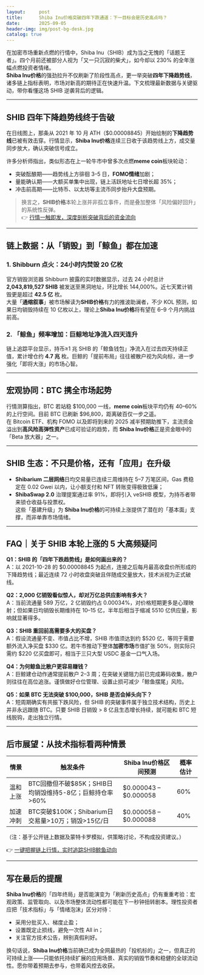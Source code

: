 ```yaml
---
layout:     post
title:      Shiba Inu价格突破四年下跌通道：下一目标会是历史高点吗？
date:       2025-09-05
header-img: img/post-bg-desk.jpg
catalog: true
---
```


在加密市场重新点燃的行情中，Shiba Inu（SHIB）成为当之无愧的「话题王者」。四个月前还被部分人视为「又一只沉寂的柴犬」，如今却以 230% 的全年涨幅点燃投资者情绪。  
**Shiba Inu价格**的强劲拉升不仅刷新了阶段性高点，更一举突破**四年下降趋势线**，诸多链上指标表明，市场对新高的期待正在快速升温。下文梳理最新数据与关键驱动，带你看懂这场 SHIB 逆袭背后的逻辑。

---

## SHIB 四年下降趋势线终于告破

在日线图上，那条从 2021 年 10 月 ATH（$0.00008845）开始绘制的**下降趋势线**已被有效击穿。行情显示，**Shiba Inu价格**连续三日收于该趋势线上方，成交量同步放大，确认突破信号成立。  

许多分析师指出，类似形态在上一轮牛市中曾多次点燃**meme coin**板块轮动：  
- 突破酝酿期——趋势线上方徘徊 3–5 日，**FOMO情绪**加剧；  
- 量能确认期——大额买单集中出现，链上活跃地址七日增长超 35%；  
- 冲击前高期——比特币、以太坊等主流币同步抬升大盘预期。  

> 换言之，**SHIB价格**本轮上涨并非孤立事件，而是叠加整体「风险偏好回升」的系统性反弹。  
👉 [行情一触即发，深度剖析突破背后的资金流向](https://okxdog.com/)

---

## 链上数据：从「销毁」到「鲸鱼」都在加速

### 1. Shibburn 点火：24小时内焚毁 20 亿枚

官方销毁浏览器 Shibburn 披露的实时数据显示，过去 24 小时总计 **2,043,819,527 SHIB** 被发送至黑洞地址，环比增长 144,000%。近七天累计销毁更是超过 **42.5 亿** 枚。  
大量「**通缩叙事**」被市场解读为**SHIB价格**有力的推波助澜者，不少 KOL 预测，如果日均销毁持续在 10 亿枚以上，理论上**Shiba Inu价格**将有望在 6–9 个月内挑战前高。

### 2. 「鲸鱼」频率增加：巨鲸地址净流入四天连升

链上追踪平台显示，持币≥1 兆 SHIB 的「鲸鱼钱包」净流入在过去四天持续正值，累计增仓约 **4.7 兆** 枚。巨鲸的「提前布局」往往被散户视为风向标，进一步强化「即将大涨」的市场心智。

---

## 宏观协同：BTC 携全市场起势

行情测算指出，BTC 若站稳 $100,000 一线，**meme coin**板块平均仍有 40–60% 的上行空间。目前 BTC 已刷新 $96,800，距离破百仅一步之遥。  
在 Bitcoin ETF、机构 FOMO 以及即将到来的 2025 减半预期助推下，主流资金溢出到**高风险高弹性资产**已成可验证的趋势，而 **Shiba Inu价格**正是资金眼中的「Beta 放大器」之一。

---

## SHIB 生态：不只是价格，还有「应用」在升级

- **Shibarium 二层网络**日均交易量已连续三周维持在 5–7 万笔区间，Gas 费稳定在 0.02 Gwei 以内，让小额支付和 NFT 转账变得极致低廉；  
- **ShibaSwap 2.0** 治理提案通过率 91%，即将引入 veSHIB 模型，为持币者带来锁仓收益与投票权。  
这些「基建升级」为 **Shiba Inu价格**的可持续上涨提供了潜在的「基本面」支撑，而非单靠市场情绪。

---

## FAQ｜关于 SHIB 本轮上涨的 5 大高频疑问

**Q1：SHIB 的「四年下跌趋势线」是如何画出来的？**  
A：以 2021-10-28 的 $0.00008845 为起点，连接之后每月最高收盘价所形成的下降趋势线；最近连续 72 小时收盘突破且伴随成交量放大，技术派视为正式破线。

**Q2：2,000 亿销毁看似惊人，却对万亿总供应影响有多大？**  
A：当前流通量 589 万亿，2 亿销毁约占 0.00034%，对价格短期更多是心理映射；但如果日均销毁长期维持在 10–15 亿，半年后相当于缩减 5510 亿供应量，影响就显著得多。

**Q3：SHIB 重回前高需要多大的买盘？**  
A：假设流通量不变、市值占比不增，SHIB 市值须达到约 $520 亿，等同于需要额外流入净买盘 $330 亿。若牛市推动下整体**加密市场**市值扩张 50%，则实际只需约 $220 亿买盘即可，相当于三只大型 USDC 基金一口气入场。

**Q4：为何鲸鱼比散户更容易赚钱？**  
A：巨鲸建仓动作通常提前散户 2–3 周；在突破关键阻力前已完成筹码收集，散户则往往在高位追涨。谨慎做好仓位管理、设置止损可减少「鲸鱼摆尾」风险。

**Q5：如果 BTC 无法突破 $100,000，SHIB 是否会掉头向下？**  
A：短周期确实有共振下跌风险，但 SHIB 的突破事件属于独立技术结构，历史上并非永远跟随 BTC。只要 SHIB 日销毁 > 8 亿且生态增长持续，就可能和 BTC 短线脱钩，走出独立行情。

---

## 后市展望：从技术指标看两种情景

| 情景 | 触发条件 | Shiba Inu价格区间预测 | 概率估计 |
|---|---|---|---|
| 温和上涨 | BTC回撤但不破$85K；SHIB日均销毁维持5-8亿；巨鲸持仓率>60% | $0.000043 – $0.000058 | 60% |
| 加速冲刺 | BTC突破$100K；Shibarium日交易量>10万；销毁>15亿/日 | $0.000058 – $0.000088 | 40% |

（注：基于公开链上数据及蒙特卡罗模拟，供策略讨论，不构成投资建议。）

👉 [一键把握链上行情，实时追踪SHIB鲸鱼动向](https://okxdog.com/)

---

## 写在最后的提醒

**Shiba Inu价格**的「四年终局」是否能演变为「刷新历史高点」仍有重重考验：宏观政策、监管取向、以及市场整体流动性都可能在下一秒钟扭转剧本。理性投资者应把「技术指标」与「情绪泡沫」区分对待：  
- 采用分批买入、梯度止盈；  
- 设置既定止损线，避免一次性 All in；  
- 关注官方技术公告，辨别真假利好。  

换句话说，**Shiba Inu价格**当前确已成为全网最热的「投机标的」之一，但真正的可持续上涨——只能依托持续扩展的应用场景、真实的销毁节奏和稳健的全球流动性。愿你带着预期去参与，也带着风控去收获。